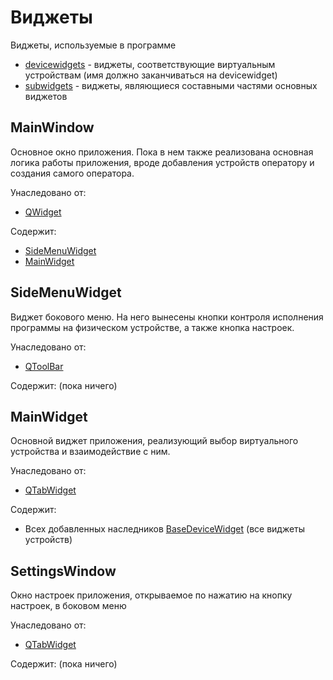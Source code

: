 # Виджеты
Виджеты, используемые в программе

- [devicewidgets](devicewidgets) - виджеты, соответствующие виртуальным устройствам (имя должно заканчиваться на devicewidget)
- [subwidgets](subwidgets) - виджеты, являющиеся составными частями основных виджетов

## MainWindow
Основное окно приложения. Пока в нем также реализована основная логика работы приложения, вроде добавления устройств оператору и создания самого оператора.

Унаследовано от:
- [QWidget](https://doc.qt.io/qt-5/qwidget.html)
  
Содержит:
- [SideMenuWidget](sidemenuwidget.hpp)
- [MainWidget](mainwidget.hpp)

## SideMenuWidget
Виджет бокового меню. На него вынесены кнопки контроля исполнения программы на физическом устройстве, а также кнопка настроек.

Унаследовано от:
- [QToolBar](https://doc.qt.io/qt-5/qtoolbar.html)
  
Содержит:
(пока ничего)

## MainWidget
Основной виджет приложения, реализующий выбор виртуального устройства и взаимодействие с ним.

Унаследовано от:
- [QTabWidget](https://doc.qt.io/qt-5/qtabwidget.html)

Содержит:
- Всех добавленных наследников [BaseDeviceWidget](devicewidgets/basedevicewidget.hpp) (все виджеты устройств)

## SettingsWindow
Окно настроек приложения, открываемое по нажатию на кнопку настроек, в боковом меню

Унаследовано от:
- [QTabWidget](https://doc.qt.io/qt-5/qtabwidget.html)

Содержит:
(пока ничего)
